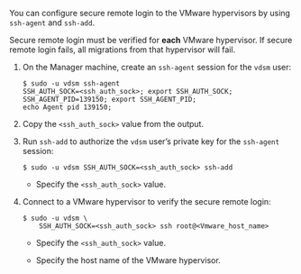 You can configure secure remote login to the VMware hypervisors by using
`ssh-agent` and `ssh-add`.

Secure remote login must be verified for **each** VMware hypervisor. If
secure remote login fails, all migrations from that hypervisor will
fail.

1.  On the Manager machine, create an `ssh-agent` session for the `vdsm`
    user:
    
        $ sudo -u vdsm ssh-agent
        SSH_AUTH_SOCK=<ssh_auth_sock>; export SSH_AUTH_SOCK;
        SSH_AGENT_PID=139150; export SSH_AGENT_PID;
        echo Agent pid 139150;

2.  Copy the `<ssh_auth_sock>` value from the output.

3.  Run `ssh-add` to authorize the `vdsm` user’s private key for the
    `ssh-agent` session:
    
        $ sudo -u vdsm SSH_AUTH_SOCK=<ssh_auth_sock> ssh-add 
    
      - Specify the `<ssh_auth_sock>` value.

4.  Connect to a VMware hypervisor to verify the secure remote login:
    
    ``` 
    $ sudo -u vdsm \
        SSH_AUTH_SOCK=<ssh_auth_sock> ssh root@<Vmware_host_name>  
    ```
    
      - Specify the `<ssh_auth_sock>` value.
    
      - Specify the host name of the VMware hypervisor.
